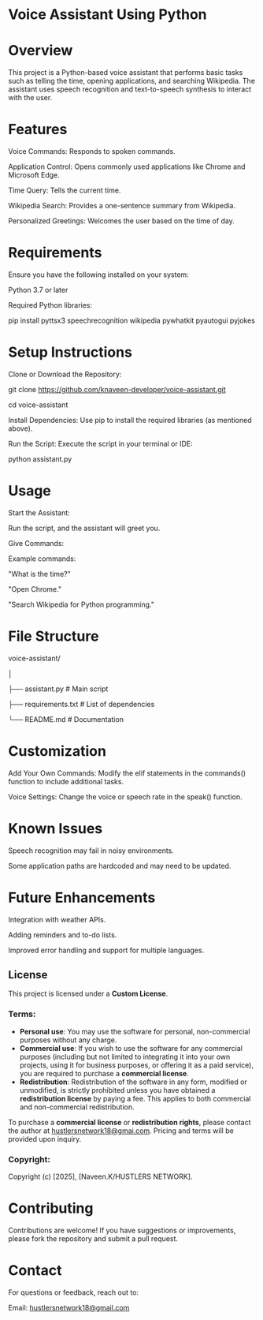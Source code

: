 # Voice Assistant Using Python

# Overview

This project is a Python-based voice assistant that performs basic tasks such as telling the time, opening applications, and searching Wikipedia. The assistant uses speech recognition and text-to-speech synthesis to interact with the user.

# Features

Voice Commands: Responds to spoken commands.

Application Control: Opens commonly used applications like Chrome and Microsoft Edge.

Time Query: Tells the current time.

Wikipedia Search: Provides a one-sentence summary from Wikipedia.

Personalized Greetings: Welcomes the user based on the time of day.

# Requirements

Ensure you have the following installed on your system:

Python 3.7 or later

Required Python libraries:

pip install pyttsx3 speechrecognition wikipedia pywhatkit pyautogui pyjokes

# Setup Instructions

Clone or Download the Repository:

git clone <https://github.com/knaveen-developer/voice-assistant.git>

cd voice-assistant

Install Dependencies: Use pip to install the required libraries (as mentioned above).

Run the Script: Execute the script in your terminal or IDE:

python assistant.py

# Usage

Start the Assistant:

Run the script, and the assistant will greet you.

Give Commands:

Example commands:

"What is the time?"

"Open Chrome."

"Search Wikipedia for Python programming."

# File Structure

voice-assistant/

│

├── assistant.py # Main script

├── requirements.txt # List of dependencies

└── README.md # Documentation

# Customization

Add Your Own Commands: Modify the elif statements in the commands() function to include additional tasks.

Voice Settings: Change the voice or speech rate in the speak() function.

# Known Issues

Speech recognition may fail in noisy environments.

Some application paths are hardcoded and may need to be updated.

# Future Enhancements

Integration with weather APIs.

Adding reminders and to-do lists.

Improved error handling and support for multiple languages.

## License

This project is licensed under a **Custom License**.

### Terms:

- **Personal use**: You may use the software for personal, non-commercial purposes without any charge.
- **Commercial use**: If you wish to use the software for any commercial purposes (including but not limited to integrating it into your own projects, using it for business purposes, or offering it as a paid service), you are required to purchase a **commercial license**.
- **Redistribution**: Redistribution of the software in any form, modified or unmodified, is strictly prohibited unless you have obtained a **redistribution license** by paying a fee. This applies to both commercial and non-commercial redistribution.

To purchase a **commercial license** or **redistribution rights**, please contact the author at <hustlersnetwork18@gmai.com>. Pricing and terms will be provided upon inquiry.

### Copyright:
Copyright (c) [2025], [Naveen.K/HUSTLERS NETWORK].


# Contributing

Contributions are welcome! If you have suggestions or improvements, please fork the repository and submit a pull request.

# Contact

For questions or feedback, reach out to:

Email: <hustlersnetwork18@gmail.com>
